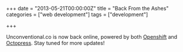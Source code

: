 +++
date = "2013-05-21T00:00:00Z"
title = "Back From the Ashes"
categories = ["web development"]
tags = ["development"]

+++

Unconventional.co is now back online, powered by both [Openshift](https://www.openshift.com) and [Octopress](http://octopress.org/). Stay tuned for more updates!